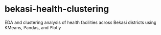 # bekasi-health-clustering
EDA and clustering analysis of health facilities across Bekasi districts using KMeans, Pandas, and Plotly
